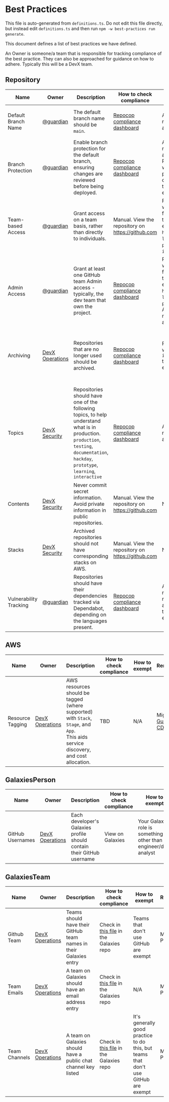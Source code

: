 

# Best Practices


This file is auto-generated from `definitions.ts`. Do not edit this file directly, but instead edit `definitions.ts` and then run `npm -w best-practices run generate`.

This document defines a list of best practices we have defined.

An Owner is someone/a team that is responsible for tracking compliance of the best practice. They can also be approached for guidance on how to adhere. Typically this will be a DevX team.

<!-- contentstart -->
## Repository
| Name                   | Owner                                                                     | Description                                                                                                                                                                                 | How to check compliance                                                                                                                                       | How to exempt                                                                                                               | Remediation                                                                                                                                                                 | ID            |
| ---------------------- | ------------------------------------------------------------------------- | ------------------------------------------------------------------------------------------------------------------------------------------------------------------------------------------- | ------------------------------------------------------------------------------------------------------------------------------------------------------------- | --------------------------------------------------------------------------------------------------------------------------- | --------------------------------------------------------------------------------------------------------------------------------------------------------------------------- | ------------- |
| Default Branch Name    | [@guardian](https://github.com/orgs/guardian/teams/all)                   | The default branch name should be `main`.                                                                                                                                                   | [Repocop compliance dashboard](https://metrics.gutools.co.uk/d/EOPnljWIz/repocop-compliance?orgId=1&refresh=15m&var-team=All&var-rule=default_branch_name)    | Archived repositories are exempt.                                                                                           | Manual - see [How to rename an existing branch](https://github.com/github/renaming#renaming-existing-branches)                                                              | REPOSITORY-01 |
| Branch Protection      | [@guardian](https://github.com/orgs/guardian/teams/all)                   | Enable branch protection for the default branch, ensuring changes are reviewed before being deployed.                                                                                       | [Repocop compliance dashboard](https://metrics.gutools.co.uk/d/EOPnljWIz/repocop-compliance?orgId=1&refresh=15m&var-team=All&var-rule=branch_protection)      | Archived repositories are exempt. Repositories without a production or documentation topic are exempt.                      | Repocop applies branch protection automatically in batches - teams informed via Anghammarad                                                                                 | REPOSITORY-02 |
| Team-based Access      | [@guardian](https://github.com/orgs/guardian/teams/all)                   | Grant access on a team basis, rather than directly to individuals.                                                                                                                          | Manual. View the repository on https://github.com                                                                                                             | Repositories with one of following topics are exempt: `hackday`, `learning`, `prototype`, `interactive`.                    | Manual                                                                                                                                                                      | REPOSITORY-03 |
| Admin Access           | [@guardian](https://github.com/orgs/guardian/teams/all)                   | Grant at least one GitHub team Admin access - typically, the dev team that own the project.                                                                                                 | [Repocop compliance dashboard](https://metrics.gutools.co.uk/d/EOPnljWIz/repocop-compliance?orgId=1&refresh=15m&var-team=All&var-rule=admin_access)           | Repositories with one of following topics are exempt: `hackday`, `learning`, `prototype`. Archived repositories are exempt. | Manual                                                                                                                                                                      | REPOSITORY-04 |
| Archiving              | [DevX Operations](https://github.com/orgs/guardian/teams/devx-operations) | Repositories that are no longer used should be archived.                                                                                                                                    | [Repocop compliance dashboard](https://metrics.gutools.co.uk/d/EOPnljWIz/repocop-compliance?orgId=1&refresh=15m&var-team=All&var-rule=archiving)              | Repositories with an `interactive` topic are exempt.                                                                        | Manual - DevX may contact you to discuss archiving if your repo has been inactive for over two years                                                                        | REPOSITORY-05 |
| Topics                 | [DevX Security](https://github.com/orgs/guardian/teams/devx-security)     | Repositories should have one of the following topics, to help understand what is in production. `production`, `testing`, `documentation`, `hackday`, `prototype`, `learning`, `interactive` | [Repocop compliance dashboard](https://metrics.gutools.co.uk/d/EOPnljWIz/repocop-compliance?orgId=1&refresh=15m&var-team=All&var-rule=topics)                 | Archived repositories are exempt.                                                                                           | Mainly manual - Repocop may automatically apply the 'production' topic to repos that are found to have a stack in AWS with PROD/INFRA tags - teams informed via Anghammarad | REPOSITORY-06 |
| Contents               | [DevX Security](https://github.com/orgs/guardian/teams/devx-security)     | Never commit secret information. Avoid private information in public repositories.                                                                                                          | Manual. View the repository on https://github.com                                                                                                             | N/A                                                                                                                         | Manual removal                                                                                                                                                              | REPOSITORY-07 |
| Stacks                 | [DevX Security](https://github.com/orgs/guardian/teams/devx-security)     | Archived repositories should not have corresponding stacks on AWS.                                                                                                                          | Manual. View the repository on https://github.com                                                                                                             | N/A                                                                                                                         | Manual removal of stack on AWS                                                                                                                                              | REPOSITORY-08 |
| Vulnerability Tracking | [@guardian](https://github.com/orgs/guardian/teams/all)                   | Repositories should have their dependencies tracked via Dependabot, depending on the languages present.                                                                                     | [Repocop compliance dashboard](https://metrics.gutools.co.uk/d/EOPnljWIz/repocop-compliance?orgId=1&refresh=15m&var-team=All&var-rule=vulnerability_tracking) | All archived repos and all repos without a production tag are exempt.                                                       | Enable Dependency Graph in GitHub which will enable Dependabot.                                                                                                             | REPOSITORY-09 |
## AWS
| Name             | Owner                                                                     | Description                                                                                                                             | How to check compliance | How to exempt | Remediation                                                                                    | ID     |
| ---------------- | ------------------------------------------------------------------------- | --------------------------------------------------------------------------------------------------------------------------------------- | ----------------------- | ------------- | ---------------------------------------------------------------------------------------------- | ------ |
| Resource Tagging | [DevX Operations](https://github.com/orgs/guardian/teams/devx-operations) | AWS resources should be tagged (where supported) with `Stack`, `Stage`, and `App`.<br>This aids service discovery, and cost allocation. | TBD                     | N/A           | Migration to [Guardian CDK](https://github.com/guardian/cdk/blob/main/docs/migration-guide.md) | AWS-01 |
## GalaxiesPerson
| Name             | Owner                                                                     | Description                                                            | How to check compliance | How to exempt                                                       | Remediation                                                             | ID                |
| ---------------- | ------------------------------------------------------------------------- | ---------------------------------------------------------------------- | ----------------------- | ------------------------------------------------------------------- | ----------------------------------------------------------------------- | ----------------- |
| GitHub Usernames | [DevX Operations](https://github.com/orgs/guardian/teams/devx-operations) | Each developer's Galaxies profile should contain their GitHub username | View on Galaxies        | Your Galaxies role is something other than an engineer/data analyst | Use [Galaxies profile update form](https://forms.gle/7Yye3KfHefgYqg3c7) | GALAXIESPERSON-01 |
## GalaxiesTeam
| Name          | Owner                                                                     | Description                                                       | How to check compliance                                                                                        | How to exempt                                                                       | Remediation   | ID              |
| ------------- | ------------------------------------------------------------------------- | ----------------------------------------------------------------- | -------------------------------------------------------------------------------------------------------------- | ----------------------------------------------------------------------------------- | ------------- | --------------- |
| Github Team   | [DevX Operations](https://github.com/orgs/guardian/teams/devx-operations) | Teams should have their GitHub team names in their Galaxies entry | Check in [this file](https://github.com/guardian/galaxies/blob/main/shared/data/teams.ts) in the Galaxies repo | Teams that don't use GitHub are exempt                                              | Manual via PR | GALAXIESTEAM-01 |
| Team Emails   | [DevX Operations](https://github.com/orgs/guardian/teams/devx-operations) | A team on Galaxies should have an email address entry             | Check in [this file](https://github.com/guardian/galaxies/blob/main/shared/data/teams.ts) in the Galaxies repo | N/A                                                                                 | Manual via PR | GALAXIESTEAM-02 |
| Team Channels | [DevX Operations](https://github.com/orgs/guardian/teams/devx-operations) | A team on Galaxies should have a public chat channel key listed   | Check in [this file](https://github.com/guardian/galaxies/blob/main/shared/data/teams.ts) in the Galaxies repo | It's generally good practice to do this, but teams that don't use GitHub are exempt | Manual via PR | GALAXIESTEAM-03 |
<!-- contentend -->
